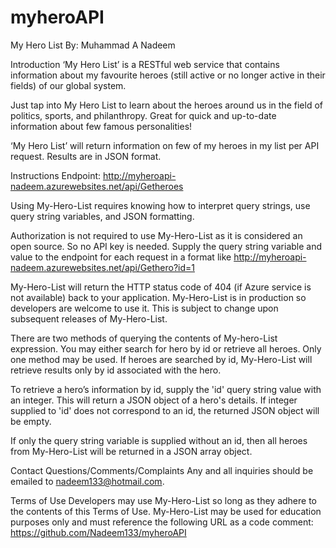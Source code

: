 # myheroAPI

My Hero List
By: Muhammad A Nadeem

Introduction 
‘My Hero List’ is a RESTful web service that contains information about my favourite heroes (still active or no longer active in their fields) of our global system. 

Just tap into My Hero List to learn about the heroes around us in the field of politics, sports, and philanthropy.  Great for quick and up-to-date information about few famous personalities! 

‘My Hero List’ will return information on few of my heroes in my list per API request. Results are in JSON format. 

Instructions 
Endpoint: http://myheroapi-nadeem.azurewebsites.net/api/Getheroes

Using My-Hero-List requires knowing how to interpret query strings, use query string variables, and JSON formatting. 

Authorization is not required to use My-Hero-List as it is considered an open source. So no API key is needed. Supply the query string variable and value to the endpoint for each request in a format like http://myheroapi-nadeem.azurewebsites.net/api/Gethero?id=1

My-Hero-List will return the HTTP status code of 404 (if Azure service is not available) back to your application. My-Hero-List is in production so developers are welcome to use it. This is subject to change upon subsequent releases of My-Hero-List. 

There are two methods of querying the contents of My-hero-List expression. You may either search for hero by id or retrieve all heroes. Only one method may be used. If heroes are searched by id, My-Hero-List will retrieve results only by id associated with the hero. 

To retrieve a hero’s information by id, supply the 'id' query string value with an integer. This will return a JSON object of a hero's details. If integer supplied to 'id' does not correspond to an id, the returned JSON object will be empty. 

If only the query string variable is supplied without an id, then all heroes from My-Hero-List will be returned in a JSON array object.

Contact Questions/Comments/Complaints
Any and all inquiries should be emailed to nadeem133@hotmail.com. 


Terms of Use 
Developers may use My-Hero-List so long as they adhere to the contents of this Terms of Use. My-Hero-List may be used for education purposes only and must reference the following URL as a code comment: https://github.com/Nadeem133/myheroAPI

